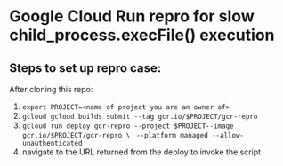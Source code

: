 # Google Cloud Run repro for slow child_process.execFile() execution

## Steps to set up repro case:

After cloning this repo:

1.  ```export PROJECT=<name of project you are an owner of>```
2.  ```gcloud gcloud builds submit --tag gcr.io/$PROJECT/gcr-repro```
3.  ```gcloud run deploy gcr-repro --project $PROJECT--image gcr.io/$PROJECT/gcr-repro \```
    ```  --platform managed --allow-unauthenticated ```
4.  navigate to the URL returned from the deploy to invoke the script

